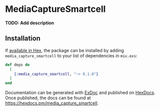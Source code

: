 # MediaCaptureSmartcell

**TODO: Add description**

## Installation

If [available in Hex](https://hex.pm/docs/publish), the package can be installed
by adding `media_capture_smartcell` to your list of dependencies in `mix.exs`:

```elixir
def deps do
  [
    {:media_capture_smartcell, "~> 0.1.0"}
  ]
end
```

Documentation can be generated with [ExDoc](https://github.com/elixir-lang/ex_doc)
and published on [HexDocs](https://hexdocs.pm). Once published, the docs can
be found at <https://hexdocs.pm/media_capture_smartcell>.

